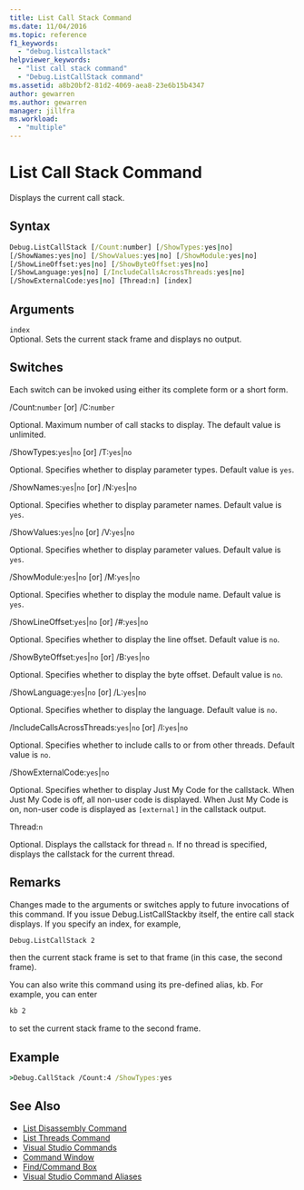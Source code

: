 ```yaml
---
title: List Call Stack Command
ms.date: 11/04/2016
ms.topic: reference
f1_keywords:
  - "debug.listcallstack"
helpviewer_keywords:
  - "list call stack command"
  - "Debug.ListCallStack command"
ms.assetid: a8b20bf2-81d2-4069-aea8-23e6b15b4347
author: gewarren
ms.author: gewarren
manager: jillfra
ms.workload:
  - "multiple"
---
```

# List Call Stack Command
Displays the current call stack.

## Syntax

```cmd
Debug.ListCallStack [/Count:number] [/ShowTypes:yes|no]
[/ShowNames:yes|no] [/ShowValues:yes|no] [/ShowModule:yes|no]
[/ShowLineOffset:yes|no] [/ShowByteOffset:yes|no]
[/ShowLanguage:yes|no] [/IncludeCallsAcrossThreads:yes|no]
[/ShowExternalCode:yes|no] [Thread:n] [index]
```

## Arguments

`index`\
Optional. Sets the current stack frame and displays no output.

## Switches
Each switch can be invoked using either its complete form or a short form.

/Count:`number` [or] /C:`number`

Optional. Maximum number of call stacks to display. The default value is unlimited.

/ShowTypes:`yes`&#124;`no` [or] /T:`yes`&#124;`no`

Optional. Specifies whether to display parameter types. Default value is `yes`.

/ShowNames:`yes`&#124;`no` [or] /N:`yes`&#124;`no`

Optional. Specifies whether to display parameter names. Default value is `yes`.

/ShowValues:`yes`&#124;`no` [or] /V:`yes`&#124;`no`

Optional. Specifies whether to display parameter values. Default value is `yes`.

/ShowModule:`yes`&#124;`no` [or] /M:`yes`&#124;`no`

Optional. Specifies whether to display the module name. Default value is `yes`.

/ShowLineOffset:`yes`&#124;`no` [or] /#:`yes`&#124;`no`

Optional. Specifies whether to display the line offset. Default value is `no`.

/ShowByteOffset:`yes`&#124;`no` [or] /B:`yes`&#124;`no`

Optional. Specifies whether to display the byte offset. Default value is `no`.

/ShowLanguage:`yes`&#124;`no` [or] /L:`yes`&#124;`no`

Optional. Specifies whether to display the language. Default value is `no`.

/IncludeCallsAcrossThreads:`yes`&#124;`no` [or] /I:`yes`&#124;`no`

Optional. Specifies whether to include calls to or from other threads. Default value is `no`.

/ShowExternalCode:`yes`&#124;`no`

Optional. Specifies whether to display Just My Code for the callstack. When Just My Code is off, all non-user code is displayed. When Just My Code is on, non-user code is displayed as `[external]` in the callstack output.

Thread:`n`

Optional. Displays the callstack for thread `n`. If no thread is specified, displays the callstack for the current thread.

## Remarks
Changes made to the arguments or switches apply to future invocations of this command. If you issue Debug.ListCallStackby itself, the entire call stack displays. If you specify an index, for example,

```cmd
Debug.ListCallStack 2
```

then the current stack frame is set to that frame (in this case, the second frame).

You can also write this command using its pre-defined alias, kb. For example, you can enter

```cmd
kb 2
```

to set the current stack frame to the second frame.

## Example

```cmd
>Debug.CallStack /Count:4 /ShowTypes:yes
```

## See Also

- [List Disassembly Command](../../ide/reference/list-disassembly-command.md)
- [List Threads Command](../../ide/reference/list-threads-command.md)
- [Visual Studio Commands](../../ide/reference/visual-studio-commands.md)
- [Command Window](../../ide/reference/command-window.md)
- [Find/Command Box](../../ide/find-command-box.md)
- [Visual Studio Command Aliases](../../ide/reference/visual-studio-command-aliases.md)
